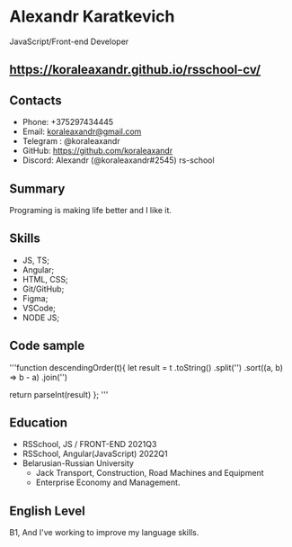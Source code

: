 # Alexandr Karatkevich

JavaScript/Front-end Developer
  
## <https://koraleaxandr.github.io/rsschool-cv/>

## Contacts

* Phone: +375297434445
* Email: koraleaxandr@gmail.com
* Telegram : @koraleaxandr
* GitHub: <https://github.com/koraleaxandr>
* Discord: Alexandr (@koraleaxandr#2545) rs-school

## Summary

Programing is making life better and I like it.

## Skills

* JS, TS;
* Angular;
* HTML, CSS;
* Git/GitHub;
* Figma;
* VSCode;
* NODE JS;

## Code sample

'''function descendingOrder(t){
  let result = t
    .toString()
    .split('')
    .sort((a, b) => b - a)
    .join('')

  return parseInt(result)
};
'''

## Education

* RSSchool, JS / FRONT-END 2021Q3
* RSSchool, Angular(JavaScript) 2022Q1
* Belarusian-Russian University
  * Jack Transport, Construction, Road Machines and Equipment
  * Enterprise Economy and Management.

## English Level

B1, And I've working to improve my language skills.
